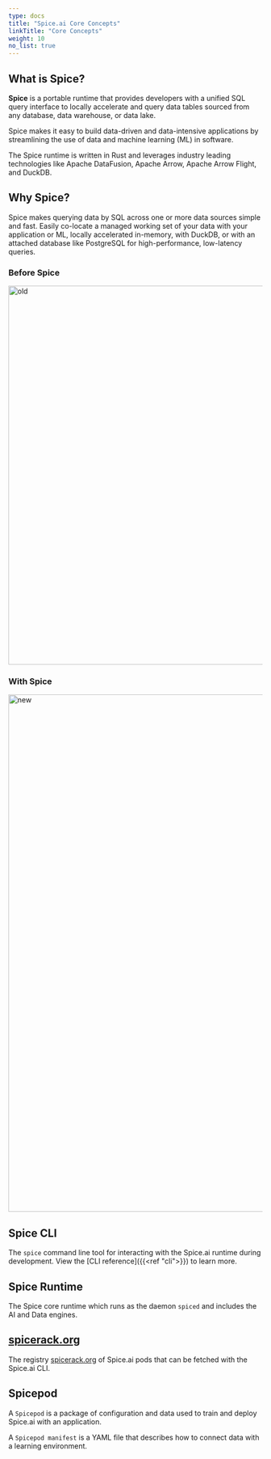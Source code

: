 ```yaml
---
type: docs
title: "Spice.ai Core Concepts"
linkTitle: "Core Concepts"
weight: 10
no_list: true
---
```


## What is Spice?

**Spice** is a portable runtime that provides developers with a unified SQL query interface to locally accelerate and query data tables sourced from any database, data warehouse, or data lake.

Spice makes it easy to build data-driven and data-intensive applications by streamlining the use of data and machine learning (ML) in software.

The Spice runtime is written in Rust and leverages industry leading technologies like Apache DataFusion, Apache Arrow, Apache Arrow Flight, and DuckDB.

## Why Spice?

Spice makes querying data by SQL across one or more data sources simple and fast. Easily co-locate a managed working set of your data with your application or ML, locally accelerated in-memory, with DuckDB, or with an attached database like PostgreSQL for high-performance, low-latency queries.

### Before Spice

<img width="750" alt="old" src="https://github.com/spiceai/spiceai/assets/80174/1a0a883e-8bd7-4ac3-a524-33a9ddad6e47">

### With Spice

<img width="1024" alt="new" src="https://github.com/spiceai/spiceai/assets/80174/9bc84831-a75a-4fca-9643-ef7a86345ef0">

## Spice CLI

The `spice` command line tool for interacting with the Spice.ai runtime during development. View the [CLI reference]({{<ref "cli">}}) to learn more.

## Spice Runtime

The Spice core runtime which runs as the daemon `spiced` and includes the AI and Data engines.

## [spicerack.org](https://spicerack.org)

The registry [spicerack.org](https://spicerack.org) of Spice.ai pods that can be fetched with the Spice.ai CLI.

## Spicepod

A `Spicepod` is a package of configuration and data used to train and deploy Spice.ai with an application.

A `Spicepod manifest` is a YAML file that describes how to connect data with a learning environment.
